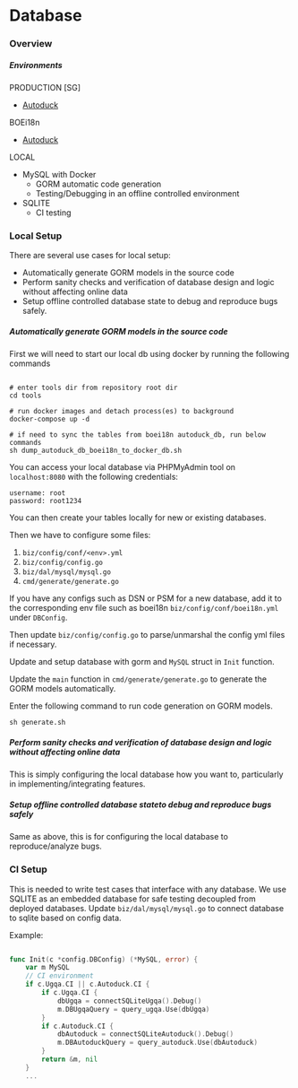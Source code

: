 # Database

### Overview

##### Environments

PRODUCTION [SG]
- [Autoduck](https://cloud-i18n.bytedance.net/rds/detail/db/alisg/autoduck_db/overview)

BOEi18n
- [Autoduck](https://cloud-boe.bytedance.net/rds/detail/db/boei18n/autoduck_db/overview)

LOCAL
- MySQL with Docker
    - GORM automatic code generation 
    - Testing/Debugging in an offline controlled environment
- SQLITE
    - CI testing


### Local Setup

There are several use cases for local setup:
- Automatically generate GORM models in the source code
- Perform sanity checks and verification of database design and logic without affecting online data
- Setup offline controlled database state to debug and reproduce bugs safely.

##### Automatically generate GORM models in the source code

First we will need to start our local db using docker by running the following commands
```shell

# enter tools dir from repository root dir
cd tools

# run docker images and detach process(es) to background
docker-compose up -d

# if need to sync the tables from boei18n autoduck_db, run below commands
sh dump_autoduck_db_boei18n_to_docker_db.sh

```

You can access your local database via PHPMyAdmin tool on `localhost:8080` with the following credentials:
```
username: root
password: root1234
```

You can then create your tables locally for new or existing databases.

Then we have to configure some files:
1. `biz/config/conf/<env>.yml`
2. `biz/config/config.go`
3. `biz/dal/mysql/mysql.go`
4. `cmd/generate/generate.go`


If you have any configs such as DSN or PSM for a new database, add it to the corresponding env file such as boei18n `biz/config/conf/boei18n.yml` under `DBConfig`.

Then update `biz/config/config.go` to parse/unmarshal the config yml files if necessary.

Update and setup database with gorm and `MySQL` struct in `Init` function.

Update the `main` function in `cmd/generate/generate.go` to generate the GORM models automatically.

Enter the following command to run code generation on GORM models.
```shell
sh generate.sh
```

##### Perform sanity checks and verification of database design and logic without affecting online data

This is simply configuring the local database how you want to, particularly in implementing/integrating features.

##### Setup offline controlled database stateto debug and reproduce bugs safely

Same as above, this is for configuring the local database to reproduce/analyze bugs.


### CI Setup

This is needed to write test cases that interface with any database. We use SQLITE as an embedded database for safe testing decoupled from deployed databases.
Update `biz/dal/mysql/mysql.go` to connect database to sqlite based on config data.

Example:

```go

func Init(c *config.DBConfig) (*MySQL, error) {
	var m MySQL
	// CI environment
	if c.Ugqa.CI || c.Autoduck.CI {
		if c.Ugqa.CI {
			dbUgqa = connectSQLiteUgqa().Debug()
			m.DBUgqaQuery = query_ugqa.Use(dbUgqa)
		}
		if c.Autoduck.CI {
			dbAutoduck = connectSQLiteAutoduck().Debug()
			m.DBAutoduckQuery = query_autoduck.Use(dbAutoduck)
		}
		return &m, nil
	}
    ...

```
